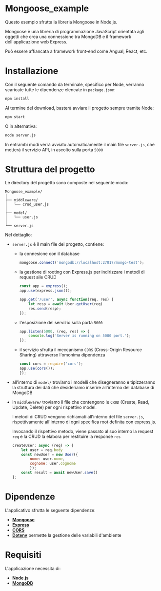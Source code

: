 # Mongoose_example
Questo esempio sfrutta la libreria Mongoose in Node.js.

Mongoose è una libreria di programmazione JavaScript orientata agli oggetti che crea una connessione tra MongoDB e il framework dell'applicazione web Express.

Può essere affiancata a framework front-end come Angual, React, etc.

# Installazione
Con il seguente comando da terminale, specifico per Node, verranno scaricate tutte le dipendenze elencate in `package.json`:
```bash
npm install
```
Al termine del download, basterà avviare il progetto sempre tramite Node:
```bash
npm start
```
O in alternativa:
```bash
node server.js
```
In entrambi modi verrà avviato automaticamente il main file `server.js`, che metterà il servizio API, in ascolto sulla porta `5000` 

# Struttura del progetto
Le directory del progetto sono composte nel seguente modo:
```
Mongoose_example/
│
├── middleware/
│   └── crud_user.js
│
├── model/
│   └── user.js
│
└── server.js
```

Nel dettaglio:
- `server.js` è il main file del progetto, contiene:
  -  la connesione con il database

        ```js
        mongoose.connect('mongodb://localhost:27017/mongo-test');
        ```

  -  la gestione di rooting con Express.js per indirizzare i metodi di request alle CRUD

        ```js
        const app = express();
        app.use(express.json());

        app.get('/user', async function(req, res) {
            let resp = await User.getUser(req)
            res.send(resp);
        });
        ```
        
  -  l'esposizione del servizio sulla porta `5000`

        ```js
        app.listen(5000, (req, res) => {
            console.log('Server is running on 5000 port.');
        });
        ```

    - il servizio sfrutta il meccanismo `CORS` (Cross-Origin Resource Sharing) attraverso l'omonima dipendenza

        ```js
        const cors = require('cors');
        app.use(cors());
        });
        ```

- all'interno di `model/` troviamo i modelli che disegneranno e tipizzeranno la struttura dei dati che desideriamo inserire all'interno del database di MongoDB
- in `middleware/` troviamo il file che contengono le `CRUD` (Create, Read, Update, Delete) per ogni rispettivo model.
  
  I metodi di CRUD vengono richiamati all'interno del file `server.js`, rispettivamente all'interno di ogni specifica root definita con express.js.
  
  Invocando il rispettivo metodo, viene passato al suo interno la request `req` e la CRUD la elabora per restituire la response `res`
    ```js
    createUser: async (req) => {
        let user = req.body
        const newUser = new User({
            nome: user.nome,
            cognome: user.cognome
            });
        const result = await newUser.save()
    };
    ```

# Dipendenze
L'applicativo sfrutta le seguente dipendenze:
- [**Mongoose**](https://mongoosejs.com/)
- [**Express**](https://expressjs.com/)
- [**CORS**](https://github.com/expressjs/cors)
- [**Dotenv**](https://github.com/motdotla/dotenv) permette la gestione delle variabili d'ambiente

# Requisiti
L'applicazione necessita di:
- [**Node.js**](https://nodejs.org/)
- [**MongoDB**](https://www.mongodb.com/)